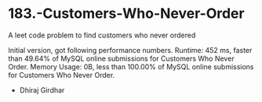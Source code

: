 # 183.-Customers-Who-Never-Order
A leet code problem to find customers who never ordered

Initial version, got following performance numbers.
Runtime: 452 ms, faster than 49.64% of MySQL online submissions for Customers Who Never Order.
Memory Usage: 0B, less than 100.00% of MySQL online submissions for Customers Who Never Order.

- Dhiraj Girdhar
